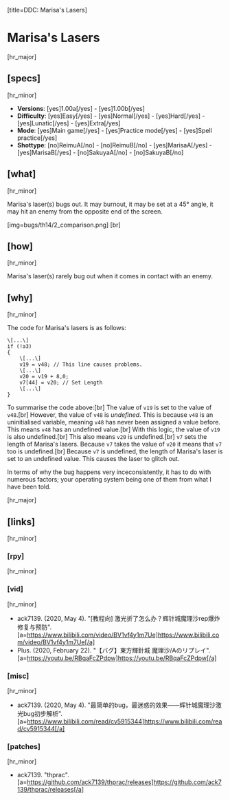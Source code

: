 [title=DDC: Marisa's Lasers]
# Marisa's Lasers

[hr_major]
## [specs]
[hr_minor]

* **Versions**: [yes]1.00a[/yes] - [yes]1.00b[/yes]
* **Difficulty**: [yes]Easy[/yes] - [yes]Normal[/yes] - [yes]Hard[/yes] - [yes]Lunatic[/yes] - [yes]Extra[/yes]
* **Mode**: [yes]Main game[/yes] -  [yes]Practice mode[/yes] - [yes]Spell practice[/yes]
* **Shottype**: [no]ReimuA[/no] - [no]ReimuB[/no] - [yes]MarisaA[/yes] - [yes]MarisaB[/yes] - [no]SakuyaA[/no] - [no]SakuyaB[/no]

## [what]
[hr_minor]

Marisa's laser(s) bugs out. It may burnout, it may be set at a 45° angle, it may hit an enemy from the opposite end of the screen. 

[img=bugs/th14/2_comparison.png] [br]
## [how]
[hr_minor]

Marisa's laser(s) rarely bug out when it comes in contact with an enemy. 

## [why]
[hr_minor]

The code for Marisa's lasers is as follows:

``` // For full code, see https://www.bilibili.com/read/cv5915344
\[...\]
if (!a3)
{
    \[...\]
    v19 = v48; // This line causes problems.
    \[...\]
    v20 = v19 + 8,0;
    v7[44] = v20; // Set Length
    \[...\]
}
```

To summarise the code above:[br]
The value of ``v19`` is set to the value of ``v48``.[br]
However, the value of ``v48`` is *undefined*. This is because ``v48`` is an uninitialised variable, meaning ``v48`` has never been assigned a value before. This means ``v48`` has an undefined value.[br]
With this logic, the value of ``v19`` is also undefined.[br]
This also means ``v20`` is undefined.[br]
``v7`` sets the length of Marisa's lasers. Because ``v7`` takes the value of ``v20`` it means that ``v7`` too is undefined.[br]
Because ``v7`` is undefined, the length of Marisa's laser is set to an undefined value. This causes the laser to glitch out.


In terms of why the bug happens very inceconsistently, it has to do with numerous factors; your operating system being one of them from what I have been told.

[hr_major]
## [links]
[hr_minor]
### [rpy]
[hr_minor]

### [vid]
[hr_minor]

+ ack7139. (2020, May 4). "\[教程向\] 激光折了怎么办？辉针城魔理沙rep爆炸修复与预防". [a=https://www.bilibili.com/video/BV1vf4y1m7Ue]https://www.bilibili.com/video/BV1vf4y1m7Ue[/a]
+ Plus. (2020, February 22). "【バグ】東方輝針城 魔理沙/Aのリプレイ". [a=https://youtu.be/RBqaFcZPdpw]https://youtu.be/RBqaFcZPdpw[/a]

### [misc]
[hr_minor]

+ ack7139. (2020, May 4). "最简单的bug，最迷惑的效果——辉针城魔理沙激光bug初步解析". [a=https://www.bilibili.com/read/cv5915344]https://www.bilibili.com/read/cv5915344[/a]

### [patches]
[hr_minor]

+ ack7139. "thprac". [a=https://github.com/ack7139/thprac/releases]https://github.com/ack7139/thprac/releases[/a]

